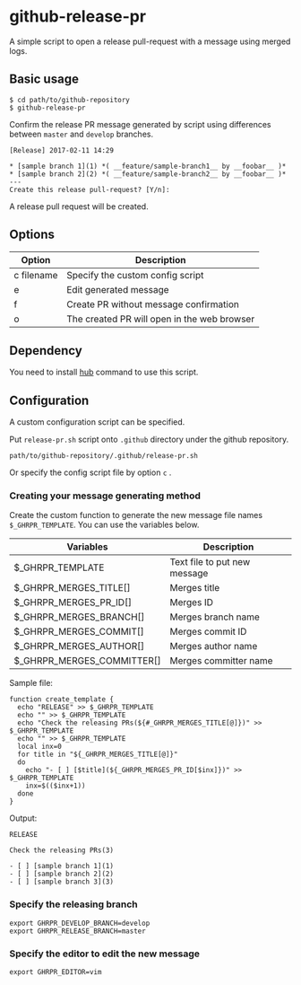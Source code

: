 # github-release-pr

A simple script to open a release pull-request with a message using merged logs.

## Basic usage

```
$ cd path/to/github-repository
$ github-release-pr
```

Confirm the release PR message generated by script using differences between `master` and `develop` branches.

```
[Release] 2017-02-11 14:29

* [sample branch 1](1) *( __feature/sample-branch1__ by __foobar__ )*
* [sample branch 2](2) *( __feature/sample-branch2__ by __foobar__ )*
---
Create this release pull-request? [Y/n]:
```

A release pull request will be created.

## Options

| Option     | Description                                                  |
| ---------- | ------------------------------------------------------------ |
| c filename | Specify the custom config script                             |
| e          | Edit generated message                                       |
| f          | Create PR without message confirmation                       |
| o          | The created PR will open in the web browser                  |

## Dependency

You need to install [hub](https://hub.github.com/) command to use this script.

## Configuration

A custom configuration script can be specified.

Put `release-pr.sh` script onto `.github` directory under the github repository.

```
path/to/github-repository/.github/release-pr.sh
```

Or specify the config script file by option `c` .

### Creating your message generating method

Create the custom function to generate the new message file names `$_GHRPR_TEMPLATE`. You can use the variables below.

| Variables                  | Description                                                                 |
| -------------------------- | --------------------------------------------------------------------------- |
| $_GHRPR_TEMPLATE           | Text file to put new message                                                |
| $_GHRPR_MERGES_TITLE[]     | Merges title                                                                |
| $_GHRPR_MERGES_PR_ID[]     | Merges ID                                                                   |
| $_GHRPR_MERGES_BRANCH[]    | Merges branch name                                                          |
| $_GHRPR_MERGES_COMMIT[]    | Merges commit ID                                                            |
| $_GHRPR_MERGES_AUTHOR[]    | Merges author name                                                          |
| $_GHRPR_MERGES_COMMITTER[] | Merges committer name                                                       |

Sample file:

```
function create_template {
  echo "RELEASE" >> $_GHRPR_TEMPLATE
  echo "" >> $_GHRPR_TEMPLATE
  echo "Check the releasing PRs(${#_GHRPR_MERGES_TITLE[@]})" >> $_GHRPR_TEMPLATE
  echo "" >> $_GHRPR_TEMPLATE
  local inx=0
  for title in "${_GHRPR_MERGES_TITLE[@]}"
  do
    echo "- [ ] [$title](${_GHRPR_MERGES_PR_ID[$inx]})" >> $_GHRPR_TEMPLATE
    inx=$(($inx+1))
  done
}
```

Output:

```
RELEASE

Check the releasing PRs(3)

- [ ] [sample branch 1](1)
- [ ] [sample branch 2](2)
- [ ] [sample branch 3](3)
```

### Specify the releasing branch

```
export GHRPR_DEVELOP_BRANCH=develop
export GHRPR_RELEASE_BRANCH=master
```

### Specify the editor to edit the new message


```
export GHRPR_EDITOR=vim
```
